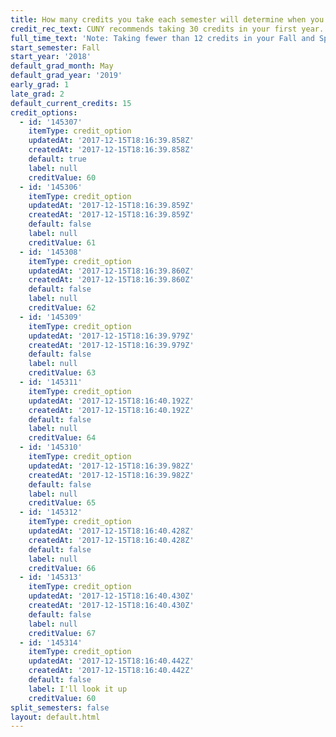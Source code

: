```yaml
---
title: How many credits you take each semester will determine when you graduate.
credit_rec_text: CUNY recommends taking 30 credits in your first year.
full_time_text: 'Note: Taking fewer than 12 credits in your Fall and Spring semesters may affect your financial aid eligibility.'
start_semester: Fall
start_year: '2018'
default_grad_month: May
default_grad_year: '2019'
early_grad: 1
late_grad: 2
default_current_credits: 15
credit_options:
  - id: '145307'
    itemType: credit_option
    updatedAt: '2017-12-15T18:16:39.858Z'
    createdAt: '2017-12-15T18:16:39.858Z'
    default: true
    label: null
    creditValue: 60
  - id: '145306'
    itemType: credit_option
    updatedAt: '2017-12-15T18:16:39.859Z'
    createdAt: '2017-12-15T18:16:39.859Z'
    default: false
    label: null
    creditValue: 61
  - id: '145308'
    itemType: credit_option
    updatedAt: '2017-12-15T18:16:39.860Z'
    createdAt: '2017-12-15T18:16:39.860Z'
    default: false
    label: null
    creditValue: 62
  - id: '145309'
    itemType: credit_option
    updatedAt: '2017-12-15T18:16:39.979Z'
    createdAt: '2017-12-15T18:16:39.979Z'
    default: false
    label: null
    creditValue: 63
  - id: '145311'
    itemType: credit_option
    updatedAt: '2017-12-15T18:16:40.192Z'
    createdAt: '2017-12-15T18:16:40.192Z'
    default: false
    label: null
    creditValue: 64
  - id: '145310'
    itemType: credit_option
    updatedAt: '2017-12-15T18:16:39.982Z'
    createdAt: '2017-12-15T18:16:39.982Z'
    default: false
    label: null
    creditValue: 65
  - id: '145312'
    itemType: credit_option
    updatedAt: '2017-12-15T18:16:40.428Z'
    createdAt: '2017-12-15T18:16:40.428Z'
    default: false
    label: null
    creditValue: 66
  - id: '145313'
    itemType: credit_option
    updatedAt: '2017-12-15T18:16:40.430Z'
    createdAt: '2017-12-15T18:16:40.430Z'
    default: false
    label: null
    creditValue: 67
  - id: '145314'
    itemType: credit_option
    updatedAt: '2017-12-15T18:16:40.442Z'
    createdAt: '2017-12-15T18:16:40.442Z'
    default: false
    label: I'll look it up
    creditValue: 60
split_semesters: false
layout: default.html
---
```


